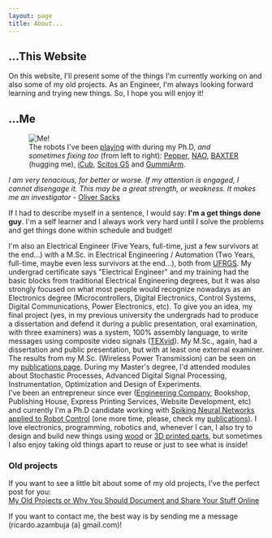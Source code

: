 ```yaml
---
layout: page
title: About...
---
```

## ...This Website
On this website, I'll present some of the things I'm currently working on and also some of my old projects. As an Engineer, I'm always looking forward learning and trying new things. So, I hope you will enjoy it!

<a id="me"></a><!-- Idea from=> http://stackoverflow.com/a/15617813 -->
## ...Me
<figure>
  <img src="{{ site.url }}/public/images/me_and_robots_full.jpg?style=centerme" alt="Me!">
  <figcaption>The robots I've been <a href="https://www.youtube.com/watch?v=ZhhRfQ5l3qE">playing</a> with during my Ph.D, <i>and sometimes fixing too</i> (from left to right): <a href="https://www.ald.softbankrobotics.com/en/cool-robots/pepper">Pepper</a>, <a href="https://www.ald.softbankrobotics.com/en/cool-robots/nao">NAO</a>, <a href="http://www.rethinkrobotics.com/baxter/">BAXTER</a> (hugging me), <a href="http://www.icub.org/">iCub</a>, <a href="http://www.metralabs.com/en/research">Scitos G5</a> and <a href="http://mstoelen.github.io/GummiArm/">GummiArm</a>.</figcaption>
</figure>

<div class="message">
<i>I am very tenacious, for better or worse. If my attention is engaged, I cannot disengage it. This may be a great strength, or weakness. It makes me an investigator</i>
- <a href="https://www.scientificamerican.com/article/oliver-sacks-who-depicted-brain-disorder-sufferers-humanity-dies/">Oliver Sacks</a>
</div>

If I had to describe myself in a sentence, I would say: **I'm a get things done guy**. I'm a self learner and I always work very hard until I solve the problems and get things done within schedule and budget!  

I'm also an Electrical Engineer (Five Years, full-time, just a few survivors at the end...) with a M.Sc. in Electrical Engineering / Automation (Two Years, full-time, maybe even less survivors at the end...), both from [UFRGS](http://www.ufrgs.br/english/home). My undergrad certificate says "Electrical Engineer" and my training had the basic blocks from traditional Electrical Engineering degrees, but it was also strongly focused on what most people would recognize nowadays as an Electronics degree (Microcontrollers, Digital Electronics, Control Systems, Digital Communications, Power Electronics, etc). To give you an idea, my final project (yes, in my previous university the undergrads had to produce a dissertation and defend it during a public presentation, oral examination, with three examiners) was a system, 100% assembly language, to write messages using composite video signals ([TEXvid](https://github.com/ricardodeazambuja/TEXvid)). My M.Sc., again, had a dissertation and public presentation, but with at least one external examiner. The results from my M.Sc. (Wireless Power Transmission) can be seen on my [publications page](../publications/). During my Master's degree, I'd attended modules about Stochastic Processes, Advanced Digital Signal Processing, Instrumentation, Optimization and Design of Experiments.  
I've been an entrepreneur since ever ([Engineering Company](http://ricardodeazambuja.com/azamec/index_e.html), Bookshop, Publishing House, Express Printing Services, Website Development, etc) and currently I'm a Ph.D candidate working with [Spiking Neural Networks applied to Robot Control](https://www.youtube.com/watch?v=nCmFuZGmz8k) (one more time, please, check my [publications](../publications/)). I love electronics, programming, robotics and, whenever I can, I also try to design and build new things using [wood](../public/images/MyRadialRouter.jpg?style=centerme) or [3D printed parts](http://www.thingiverse.com/ricardodeazambuja/designs), but sometimes I also enjoy taking old things apart to reuse or just to see what is inside!

<a id="old_projects"></a>
### Old projects
If you want to see a little bit about some of my old projects, I've the perfect post for you:  
[My Old Projects or Why You Should Document and Share Your Stuff Online](../projects/2016/12/19/old_projects/)


<p class="message">
If you want to contact me, the best way is by sending me a message (ricardo.azambuja (a) gmail.com)!
</p>
